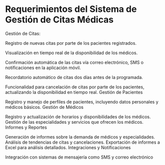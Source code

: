 # Requerimientos del Sistema de Gestión de Citas Médicas

Gestión de Citas:

Registro de nuevas citas por parte de los pacientes registrados.

Visualización en tiempo real de la disponibilidad de los médicos.

Confirmación automática de las citas vía correo electrónico, SMS o notificaciones en la aplicación móvil.

Recordatorio automático de citas dos días antes de la programada.

Funcionalidad para cancelación de citas por parte de los pacientes, actualizando la disponibilidad en tiempo real.
Gestión de Pacientes

Registro y manejo de perfiles de pacientes, incluyendo datos personales y médicos básicos.
Gestión de Médicos

Registro y actualización de horarios y disponibilidades de los médicos.
Gestión de las especialidades y servicios que ofrecen los médicos.
Informes y Reportes

Generación de informes sobre la demanda de médicos y especialidades.
Análisis de tendencias de citas y cancelaciones.
Exportación de informes a Excel para análisis detallados.
Integraciones y Notificaciones

Integración con sistemas de mensajería como SMS y correo electrónico
